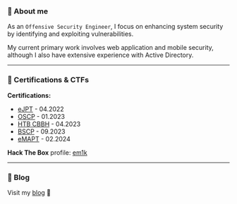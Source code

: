 ### 🔴 About me
As an `Offensive Security Engineer`, I focus on enhancing system security by identifying and exploiting vulnerabilities.

My current primary work involves web application and mobile security, although I also have extensive experience with Active Directory.

---
### 🔴 Certifications & CTFs
**Certifications:**
- [eJPT](https://www.credential.net/2a2ce2fa-f592-4b41-beb1-c83e93eb3bf3#gs.d3kr0x) - 04.2022
- [OSCP](https://www.credential.net/c204ebf3-5834-4d36-9b32-6919e9773b70#gs.d3kpb1) - 01.2023
- [HTB CBBH](https://www.credly.com/badges/1a8970ef-b4ab-41bb-ae50-73e5e1687edb) - 04.2023
- [BSCP](https://portswigger.net/web-security/e/c/ac7477cde3aea113) - 09.2023
- [eMAPT](https://certs.ine.com/1209620d-ed2a-4f81-9c03-a6548c80c4f8) - 02.2024

**Hack The Box** profile: [em1k](https://app.hackthebox.com/profile/156671)

---
### 🔴 Blog
Visit my [blog](https://medium.com/@eandrzejewski) 🚩
<!---
em1c/em1c is a ✨ special ✨ repository because its `README.md` (this file) appears on your GitHub profile.
You can click the Preview link to take a look at your changes.
--->
